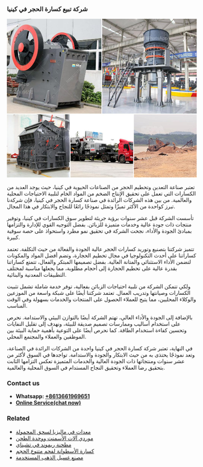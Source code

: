 <h3>شركة تبيع كسارة الحجر في كينيا</h3><img src='1701852364.jpg' alt=''><p>تعتبر صناعة التعدين وتحطيم الحجر من الصناعات الحيوية في كينيا، حيث يوجد العديد من الكسارات التي تعمل على تحقيق الإنتاج الضخم من المواد الخام لتلبية الاحتياجات المحلية والعالمية. من بين هذه الشركات الرائدة في صناعة كسارة الحجر في كينيا، فإن شركةنا تبرز كواحدة من الأكثر تميزًا وتمثل نموذجًا رائعًا للنجاح والابتكار في هذا المجال.</p><p>تأسست الشركة قبل عشر سنوات برؤية جريئة لتطوير سوق الكسارات في كينيا، وتوفير منتجات ذات جودة عالية وخدمات متميزة للزبائن. بفضل التوجيه القوي للإدارة والتزامها بمبادئ الجودة والأداء، نجحت الشركة في تحقيق نمو مطرد واستحواذ على حصة سوقية كبيرة.</p><p>تتميز شركتنا بتصنيع وتوريد كسارات الحجر عالية الجودة والفعالة من حيث التكلفة. تعتمد كساراتنا على أحدث التكنولوجيا في مجال تحطيم الحجارة، وتضم أفضل المواد والمكونات لتضمن الأداء الاستثنائي والمتانة العالية. بفضل تصميمها المبتكر والفعال، تتمتع كساراتنا بقدرة عالية على تحطيم الحجارة إلى أحجام مطلوبة، مما يجعلها مناسبة لمختلف التطبيقات المعدنية والبنائية.</p><p>ولكي تتمكن الشركة من تلبية احتياجات الزبائن بفعالية، توفر خدمة شاملة تشمل تثبيت الكسارات وصيانتها وتدريب العمال. تعتمد شركتنا أيضًا على شبكة واسعة من الموزعين والوكلاء المحليين، مما يتيح للعملاء الحصول على المنتجات والخدمات بسهولة وفي الوقت المناسب.</p><p>بالإضافة إلى الجودة والأداء العالي، تهتم الشركة أيضًا بالتوازن البيئي والاستدامة. نحرص على استخدام أساليب وممارسات تصميم صديقة للبيئة، ونهدف إلى تقليل النفايات وتحسين كفاءة استخدام الطاقة. كما نحرص أيضًا على التوعية بأهمية حماية البيئة بين الموظفين والعملاء والمجتمع المحلي.</p><p>في النهاية، تعتبر شركة كسارة الحجر في كينيا واحدة من الشركات الرائدة في الصناعة، وتعد نموذجًا يحتذى به من حيث الابتكار والجودة والاستدامة. تواجدها في السوق لأكثر من عشر سنوات ومنتجاتها ذات الجودة العالية والخدمات المتميزة تعكس التزامها الثابت بتحقيق رضا العملاء وتحقيق النجاح المستدام في السوق المحلية والعالمية.</p><h3>Contact us</h3><ul><li><strong>Whatsapp:&nbsp;<a href="https://wa.me/8613661969651">+8613661969651</a></strong></li><li><a href="https://swt.shibang-china.com/?git&amp;zhl&amp;شركة تبيع كسارة الحجر في كينيا"><strong>Online Service(chat now)</strong></a></li></ul><h3>Related</h3><ul><li><a href='معدات في ماليزيا لسحق المحمولة.md'>معدات في ماليزيا لسحق المحمولة</a></li><li><a href='موردي آلات الأسمنت ووحدة الطحن.md'>موردي آلات الأسمنت ووحدة الطحن</a></li><li><a href='مطحنة ريموند في تشيناي.md'>مطحنة ريموند في تشيناي</a></li><li><a href='كسارة الأسطوانة لفحم متنوع الحجم.md'>كسارة الأسطوانة لفحم متنوع الحجم</a></li><li><a href='مصنع غسيل الذهب المستخدمة.md'>مصنع غسيل الذهب المستخدمة</a></li></ul>